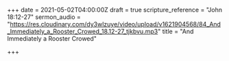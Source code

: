 +++
date = 2021-05-02T04:00:00Z
draft = true
scripture_reference = "John 18:12-27"
sermon_audio = "https://res.cloudinary.com/dy3wlzuye/video/upload/v1621904568/84_And_Immediately_a_Rooster_Crowed_18.12-27_tjkbvu.mp3"
title = "And Immediately a Rooster Crowed"

+++
